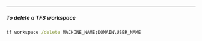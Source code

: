 
____

##### To delete a TFS workspace
```bat
tf workspace /delete MACHINE_NAME;DOMAIN\USER_NAME
```
